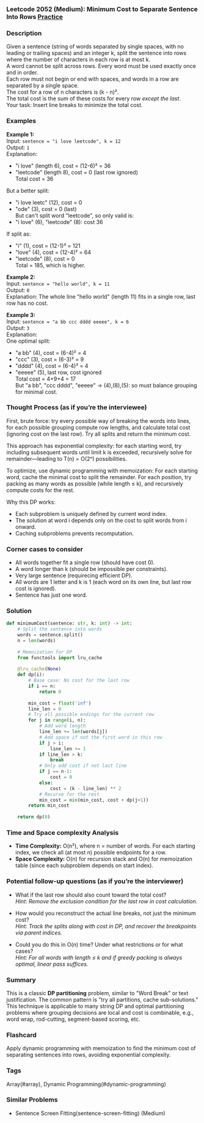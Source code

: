 ### Leetcode 2052 (Medium): Minimum Cost to Separate Sentence Into Rows [Practice](https://leetcode.com/problems/minimum-cost-to-separate-sentence-into-rows)

### Description  
Given a sentence (string of words separated by single spaces, with no leading or trailing spaces) and an integer k, split the sentence into rows where the number of characters in each row is at most k.  
A word cannot be split across rows. Every word must be used exactly once and in order.  
Each row must not begin or end with spaces, and words in a row are separated by a single space.  
The cost for a row of n characters is (k - n)².  
The total cost is the sum of these costs for every row *except the last*.  
Your task: Insert line breaks to minimize the total cost.

### Examples  

**Example 1:**  
Input: `sentence = "i love leetcode", k = 12`  
Output: `1`  
Explanation:  
- "i love" (length 6), cost = (12-6)² = 36  
- "leetcode" (length 8), cost = 0 (last row ignored)  
Total cost = 36

But a better split:  
- "i love leetc" (12), cost = 0  
- "ode" (3), cost = 0 (last)  
But can't split word "leetcode", so only valid is:  
- "i love" (6), "leetcode" (8): cost 36

If split as:  
- "i" (1), cost = (12-1)² = 121  
- "love" (4), cost = (12-4)² = 64  
- "leetcode" (8), cost = 0  
Total = 185, which is higher.

**Example 2:**  
Input: `sentence = "hello world", k = 11`  
Output: `0`  
Explanation: The whole line "hello world" (length 11) fits in a single row, last row has no cost.

**Example 3:**  
Input: `sentence = "a bb ccc dddd eeeee", k = 6`  
Output: `3`  
Explanation:  
One optimal split:  
- "a bb" (4), cost = (6-4)² = 4  
- "ccc" (3), cost = (6-3)² = 9  
- "dddd" (4), cost = (6-4)² = 4  
- "eeeee" (5), last row, cost ignored  
Total cost = 4+9+4 = 17  
But "a bb", "ccc dddd", "eeeee" -> (4),(8),(5): so must balance grouping for minimal cost.

### Thought Process (as if you’re the interviewee)  
First, brute force: try every possible way of breaking the words into lines, for each possible grouping compute row lengths, and calculate total cost (ignoring cost on the last row). Try all splits and return the minimum cost.

This approach has exponential complexity: for each starting word, try including subsequent words until limit k is exceeded, recursively solve for remainder—leading to T(n) = O(2ⁿ) possibilities.

To optimize, use dynamic programming with memoization: For each starting word, cache the minimal cost to split the remainder. For each position, try packing as many words as possible (while length ≤ k), and recursively compute costs for the rest.

Why this DP works:  
- Each subproblem is uniquely defined by current word index.
- The solution at word i depends only on the cost to split words from i onward.
- Caching subproblems prevents recomputation.

### Corner cases to consider  
- All words together fit a single row (should have cost 0).
- A word longer than k (should be impossible per constraints).
- Very large sentence (requirecing efficient DP).
- All words are 1 letter and k is 1 (each word on its own line, but last row cost is ignored).
- Sentence has just one word.

### Solution

```python
def minimumCost(sentence: str, k: int) -> int:
    # Split the sentence into words
    words = sentence.split()
    n = len(words)
    
    # Memoization for DP
    from functools import lru_cache
    
    @lru_cache(None)
    def dp(i):
        # Base case: No cost for the last row
        if i == n:
            return 0
        
        min_cost = float('inf')
        line_len = 0
        # Try all possible endings for the current row
        for j in range(i, n):
            # Add word length
            line_len += len(words[j])
            # Add space if not the first word in this row
            if j > i:
                line_len += 1
            if line_len > k:
                break
            # Only add cost if not last line
            if j == n-1:
                cost = 0
            else:
                cost = (k - line_len) ** 2
            # Recurse for the rest
            min_cost = min(min_cost, cost + dp(j+1))
        return min_cost
    
    return dp(0)
```

### Time and Space complexity Analysis  

- **Time Complexity:** O(n²), where n = number of words. For each starting index, we check all (at most n) possible endpoints for a row.  
- **Space Complexity:** O(n) for recursion stack and O(n) for memoization table (since each subproblem depends on start index).

### Potential follow-up questions (as if you’re the interviewer)  

- What if the last row should also count toward the total cost?  
  *Hint: Remove the exclusion condition for the last row in cost calculation.*

- How would you reconstruct the actual line breaks, not just the minimum cost?  
  *Hint: Track the splits along with cost in DP, and recover the breakpoints via parent indices.*

- Could you do this in O(n) time? Under what restrictions or for what cases?  
  *Hint: For all words with length ≤ k and if greedy packing is always optimal, linear pass suffices.*

### Summary
This is a classic **DP partitioning** problem, similar to "Word Break" or text justification. The common pattern is "try all partitions, cache sub-solutions."  
This technique is applicable to many string DP and optimal partitioning problems where grouping decisions are local and cost is combinable, e.g., word wrap, rod-cutting, segment-based scoring, etc.


### Flashcard
Apply dynamic programming with memoization to find the minimum cost of separating sentences into rows, avoiding exponential complexity.

### Tags
Array(#array), Dynamic Programming(#dynamic-programming)

### Similar Problems
- Sentence Screen Fitting(sentence-screen-fitting) (Medium)